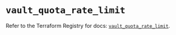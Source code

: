 # `vault_quota_rate_limit`

Refer to the Terraform Registry for docs: [`vault_quota_rate_limit`](https://registry.terraform.io/providers/hashicorp/vault/4.4.0/docs/resources/quota_rate_limit).

